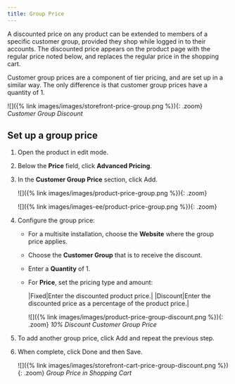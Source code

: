 ```yaml
---
title: Group Price
---
```


A discounted price on any product can be extended to members of a specific customer group, provided they shop while logged in to their accounts. The discounted price appears on the product page with the regular price noted below, and replaces the regular price in the shopping cart.

Customer group prices are a component of tier pricing, and are set up in a similar way. The only difference is that customer group prices have a quantity of 1.

![]({% link images/images/storefront-price-group.png %}){: .zoom}
_Customer Group Discount_

## Set up a group price

1. Open the product in edit mode.

1. Below the **Price** field, click **Advanced Pricing**.

1. In the **Customer Group Price** section, click <span class="btn">Add</span>.

    <!--{% if "Default.CE Only" contains site.edition %}-->
    ![]({% link images/images/product-price-group.png %}){: .zoom}
    <!--{% endif %}-->
    <!--{% if "Default.EE-B2B" contains site.edition %}-->
    ![]({% link images/images-ee/product-price-group.png %}){: .zoom}
    <!--{% endif %}-->

1. Configure the group price:

    - For a multisite installation, choose the **Website** where the group price applies.

    - Choose the **Customer Group** that is to receive the discount.

    - Enter a **Quantity** of 1.

    - For **Price**, set the pricing type and amount:

        |Fixed|Enter the discounted product price.|
        |Discount|Enter the discounted price as a percentage of the product price.|

        ![]({% link images/images/product-price-group-discount.png %}){: .zoom}
        _10% Discount Customer Group Price_

1. To add another group price, click <span class="btn">Add</span> and repeat the previous step.

1. When complete, click <span class="btn">Done</span> and then <span class="btn">Save</span>.

    ![]({% link images/images/storefront-cart-price-group-discount.png %}){: .zoom}
    _Group Price in Shopping Cart_
